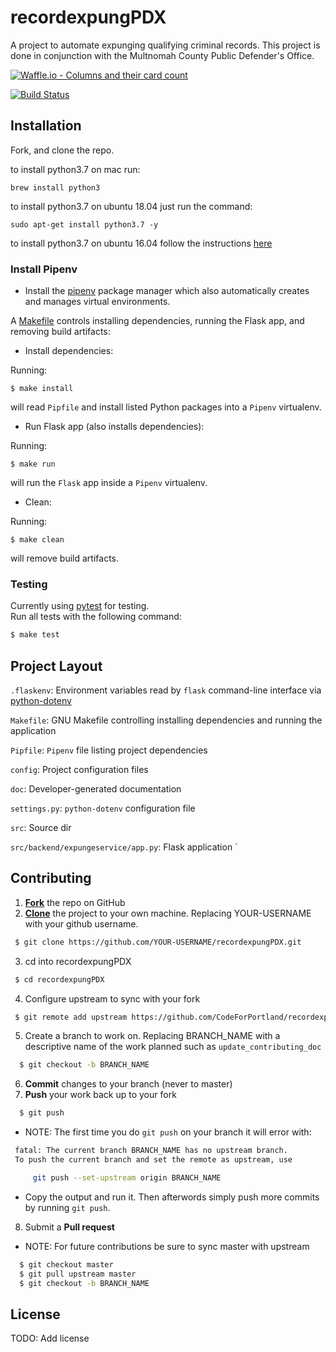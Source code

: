 # recordexpungPDX
A project to automate expunging qualifying criminal records.  This project is done in conjunction with the Multnomah County Public Defender's Office.

[![Waffle.io - Columns and their card count](https://badge.waffle.io/CodeForPortland/recordexpungPDX.svg?columns=all)](https://waffle.io/CodeForPortland/recordexpungPDX)

[![Build Status](https://travis-ci.com/CodeForPortland/recordexpungPDX.svg?branch=master)](https://travis-ci.com/CodeForPortland/recordexpungPDX)
## Installation

Fork, and clone the repo.

to install python3.7 on mac run:
```
brew install python3
```

to install python3.7 on ubuntu 18.04 just run the command:
```
sudo apt-get install python3.7 -y 
```

to install python3.7 on ubuntu 16.04 follow the instructions [here](https://github.com/CodeForPortland/recordexpungPDX/wiki/Installing-python3.7-on-ubuntu-16.04)



### Install Pipenv

- Install the [pipenv](https://pipenv.readthedocs.io/en/latest/install) package manager which also automatically creates and manages virtual environments.

A [Makefile](https://www.gnu.org/software/make/) controls installing dependencies, running the Flask app, and removing build artifacts:

- Install dependencies:

Running:

```
$ make install
```

will read `Pipfile` and install listed Python packages into a `Pipenv` virtualenv.

- Run Flask app (also installs dependencies):

Running:

```
$ make run
```

will run the `Flask` app inside a `Pipenv` virtualenv.

- Clean:

Running:

```
$ make clean
```

will remove build artifacts.

### Testing

Currently using [pytest](https://docs.pytest.org) for testing.   
Run all tests with the following command:

```bash
$ make test
```


## Project Layout

`.flaskenv`: Environment variables read by `flask` command-line interface via [python-dotenv](https://github.com/theskumar/python-dotenv)

`Makefile`: GNU Makefile controlling installing dependencies and running the application

`Pipfile`: `Pipenv` file listing project dependencies

`config`: Project configuration files

`doc`: Developer-generated documentation

`settings.py`: `python-dotenv` configuration file

`src`: Source dir

`src/backend/expungeservice/app.py`: Flask application
`

## <a name="contributing"></a>Contributing

 1. **[Fork](https://help.github.com/articles/fork-a-repo/#fork-an-example-repository)** the repo on GitHub
 2. **[Clone](https://help.github.com/articles/fork-a-repo/#step-2-create-a-local-clone-of-your-fork)** the project to your own machine. Replacing YOUR-USERNAME with your github username.
   ```bash
    $ git clone https://github.com/YOUR-USERNAME/recordexpungPDX.git
   ```
 3. cd into recordexpungPDX
   ```bash
    $ cd recordexpungPDX
   ```
 4. Configure upstream to sync with your fork
   ```bash
    $ git remote add upstream https://github.com/CodeForPortland/recordexpungPDX.git
   ```
 5. Create a branch to work on. Replacing BRANCH_NAME with a descriptive name of the work planned such as `update_contributing_doc`
   ```bash
     $ git checkout -b BRANCH_NAME
   ```
 6. **Commit** changes to your branch (never to master)
 7. **Push** your work back up to your fork
   ```bash
     $ git push
   ```
   - NOTE: The first time you do `git push` on your branch it will error with:
   ```bash
    fatal: The current branch BRANCH_NAME has no upstream branch.
    To push the current branch and set the remote as upstream, use

        git push --set-upstream origin BRANCH_NAME
   ```
   - Copy the output and run it. Then afterwords simply push more commits by running `git push`.
 8. Submit a **Pull request**

- NOTE: For future contributions be sure to sync master with upstream
```bash
  $ git checkout master
  $ git pull upstream master
  $ git checkout -b BRANCH_NAME
```


## License

TODO: Add license
